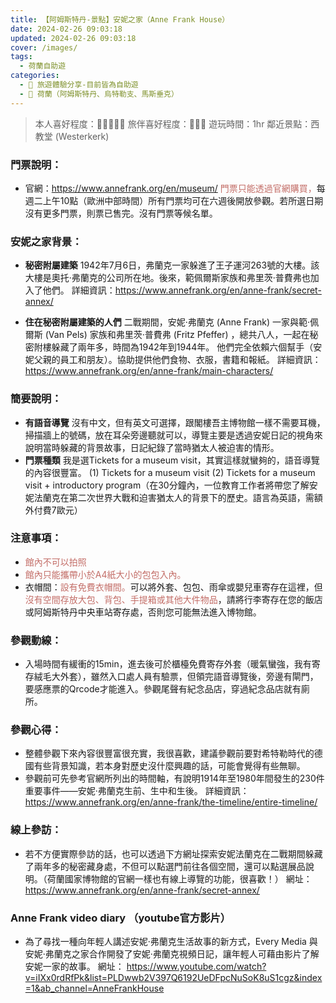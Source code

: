 ```yaml
---
title: 【阿姆斯特丹-景點】安妮之家（Anne Frank House）
date: 2024-02-26 09:03:18
updated: 2024-02-26 09:03:18
cover: /images/
tags:
  - 荷蘭自助遊
categories: 
  - 🌴 旅遊體驗分享-目前皆為自助遊
  - 🥥 荷蘭（阿姆斯特丹、烏特勒支、馬斯垂克）
---
```

>本人喜好程度：🌝🌝🌝🌝🌝 旅伴喜好程度：🌝🌝🌝
遊玩時間：1hr
鄰近景點：西教堂 (Westerkerk)

<!-- more --> 
### 門票說明：
+ 官網：https://www.annefrank.org/en/museum/
<font color=#c36d67>門票只能透過官網購買，</font>每週二上午10點（歐洲中部時間）所有門票均可在六週後開放參觀。若所選日期沒有更多門票，則票已售完。沒有門票等候名單。


### 安妮之家背景：
+ **秘密附屬建築** 
1942年7月6日，弗蘭克一家躲進了王子運河263號的大樓。該大樓是奧托·弗蘭克的公司所在地。後來，範佩爾斯家族和弗里茨·普費弗也加入了他們。
詳細資訊：https://www.annefrank.org/en/anne-frank/secret-annex/
 
+ **住在秘密附屬建築的人們** 
二戰期間，安妮·弗蘭克 (Anne Frank) 一家與範·佩爾斯 (Van Pels) 家族和弗里茨·普費弗 (Fritz Pfeffer) ，總共八人，一起在秘密附樓躲藏了兩年多，時間為1942年到1944年。
他們完全依賴六個幫手（安妮父親的員工和朋友）。協助提供他們食物、衣服，書籍和報紙。
詳細資訊：
https://www.annefrank.org/en/anne-frank/main-characters/

### 簡要說明：
+ **有語音導覽**
沒有中文，但有英文可選擇，跟閣樓吾主博物館一樣不需要耳機，掃描牆上的號碼，放在耳朵旁邊聽就可以，導覽主要是透過安妮日記的視角來說明當時躲藏的背景故事，日記紀錄了當時猶太人被迫害的情形。
+ **門票種類**
我是選Tickets for a museum visit，其實這樣就蠻夠的，語音導覽的內容很豐富。
(1)	Tickets for a museum visit
(2)	Tickets for a museum visit + introductory program（在30分鐘內，一位教育工作者將帶您了解安妮法蘭克在第二次世界大戰和迫害猶太人的背景下的歷史。語言為英語，需額外付費7歐元）

### 注意事項：
+ <font color=#c36d67>館內不可以拍照</font>
+ <font color=#c36d67>館內只能攜帶小於A4紙大小的包包入內。</font>
+ 衣帽間：<font color=#c36d67>設有免費衣帽間。</font>可以將外套、包包、雨傘或嬰兒車寄存在這裡，但<font color=#c36d67>沒有空間存放大包、背包、手提箱或其他大件物品</font>，請將行李寄存在您的飯店或阿姆斯特丹中央車站寄存處，否則您可能無法進入博物館。

### 參觀動線：
+ 入場時間有緩衝的15min，進去後可於櫃檯免費寄存外套（暖氣蠻強，我有寄存絨毛大外套），雖然入口處人員有驗票，但領完語音導覽後，旁邊有閘門，要感應票的Qrcode才能進入。參觀尾聲有紀念品店，穿過紀念品店就有廁所。

### 參觀心得：
+ 整體參觀下來內容很豐富很充實，我很喜歡，建議參觀前要對希特勒時代的德國有些背景知識，若本身對歷史沒什麼興趣的話，可能會覺得有些無聊。
+ 參觀前可先參考官網所列出的時間軸，有說明1914年至1980年間發生的230件重要事件——安妮·弗蘭克生前、生中和生後。
詳細資訊：
https://www.annefrank.org/en/anne-frank/the-timeline/entire-timeline/

### 線上參訪：
+ 若不方便實際參訪的話，也可以透過下方網址探索安妮法蘭克在二戰期間躲藏了兩年多的秘密藏身處，不但可以點選門前往各個空間，還可以點選展品說明。（荷蘭國家博物館的官網一樣也有線上導覽的功能，很喜歡！）
網址：https://www.annefrank.org/en/anne-frank/secret-annex/
 
### Anne Frank video diary （youtube官方影片）
+ 為了尋找一種向年輕人講述安妮·弗蘭克生活故事的新方式，Every Media 與安妮·弗蘭克之家合作開發了安妮·弗蘭克視頻日記，讓年輕人可藉由影片了解安妮一家的故事。
網址：
https://www.youtube.com/watch?v=iIXx0rdRfPk&list=PLDwwb2V397Q6192UeDFpcNuSoK8uS1cgz&index=1&ab_channel=AnneFrankHouse  